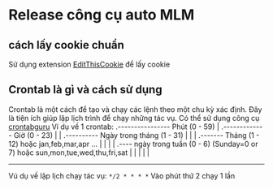 # Release công cụ auto MLM


## cách lấy cookie chuẩn
Sử dụng extension [EditThisCookie](https://chromewebstore.google.com/detail/editthiscookie/fngmhnnpilhplaeedifhccceomclgfbg?hl=vi) để lấy cookie

## Crontab là gì và cách sử dụng
Crontab là một cách để tạo và chạy các lệnh theo một chu kỳ xác định. Đây là tiện ích giúp lập lịch trình để chạy những tác vụ. Có thể sử dụng công cụ [crontabguru](https://crontab.guru/)
 Ví dụ về 1 crontab:
 .---------------- Phút (0 - 59)
 |  .------------- Giờ (0 - 23)
 |  |  .---------- Ngày trong tháng (1 - 31)
 |  |  |  .------- Tháng (1 - 12) hoặc jan,feb,mar,apr ...
 |  |  |  |  .---- ngày trong tuần (0 - 6) (Sunday=0 or 7) hoặc sun,mon,tue,wed,thu,fri,sat
 |  |  |  |  |
 *  *  *  *  * 
 Vú dụ về lập lịch chạy tác vụ:
 ``` */2 * * * * ``` Vào phút thứ 2 chạy 1 lần
